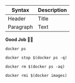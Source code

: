 | Syntax | Description |
| ----------- | ----------- |
| Header | Title |
| Paragraph | Text |

**Good Job 👍🏼**

`docker ps`

`docker stop $(docker ps -q)`

`docker rm $(docker ps -aq)`

`docker rmi $(docker images)`